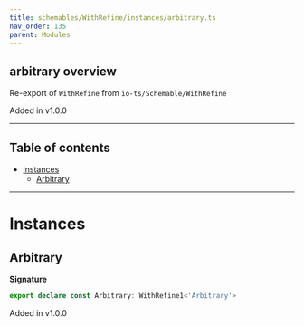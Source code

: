 ```yaml
---
title: schemables/WithRefine/instances/arbitrary.ts
nav_order: 135
parent: Modules
---
```


## arbitrary overview

Re-export of `WithRefine` from `io-ts/Schemable/WithRefine`

Added in v1.0.0

---

<h2 class="text-delta">Table of contents</h2>

- [Instances](#instances)
  - [Arbitrary](#arbitrary)

---

# Instances

## Arbitrary

**Signature**

```ts
export declare const Arbitrary: WithRefine1<'Arbitrary'>
```

Added in v1.0.0
